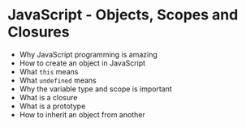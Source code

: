 # JavaScript - Objects, Scopes and Closures
* Why JavaScript programming is amazing
* How to create an object in JavaScript
* What `this` means
* What `undefined` means
* Why the variable type and scope is important
* What is a closure
* What is a prototype
* How to inherit an object from another

